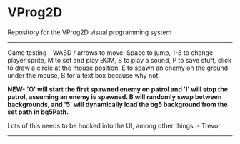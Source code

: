 # VProg2D
Repository for the VProg2D visual programming system

------
Game testing - 
WASD / arrows to move, 
Space to jump, 
1-3 to change player sprite, 
M to set and play BGM, 
S to play a sound, 
P to save stuff, 
click to draw a circle at the mouse position, 
E to spawn an enemy on the ground under the mouse, 
B for a text box because why not. 

**NEW- 'O' will start the first spawned enemy on patrol and 'I' will stop the
patrol, assuming an enemy is spawned. B will randomly swap between backgrounds,
and '5' will dynamically load the bg5 background from the set path in bg5Path.**

Lots of this needs to be hooked into the UI, among 
other things. - Trevor
 
------
